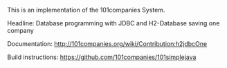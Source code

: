 This is an implementation of the 101companies System.

Headline: Database programming with JDBC and H2-Database saving one company

Documentation: http://101companies.org/wiki/Contribution:h2jdbcOne

Build instructions: https://github.com/101companies/101simplejava